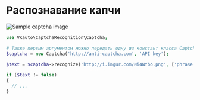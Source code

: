 # Распознавание капчи

![Sample captcha image](http://i.imgur.com/Ni4NYbo.png)

```php
use VKauto\CaptchaRecognition\Captcha;

# Также первым аргументом можно передать одну из констант класса Captcha (Captcha::AntiCaptchaService, например)
$captcha = new Captcha('http://anti-captcha.com', 'API key');

$text = $captcha->recognize('http://i.imgur.com/Ni4NYbo.png', ['phrase' => true]);

if ($text != false)
{
  // ...
}
```
